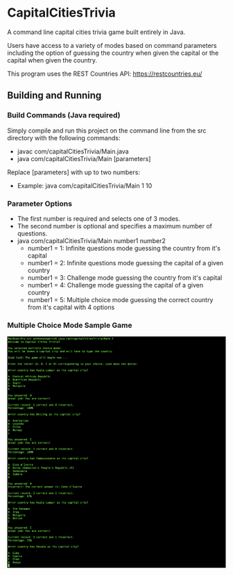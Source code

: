 # CapitalCitiesTrivia

A command line capital cities trivia game built entirely in Java.

Users have access to a variety of modes based on command parameters including the option of guessing the country when given the capital or the capital when given the country.

This program uses the REST Countries API: https://restcountries.eu/

## Building and Running

### Build Commands (Java required)

Simply compile and run this project on the command line from the src directory with the following commands:
* javac com/capitalCitiesTrivia/Main.java
* java com/capitalCitiesTrivia/Main [parameters]

Replace [parameters] with up to two numbers:
* Example: java com/capitalCitiesTrivia/Main 1 10

### Parameter Options

* The first number is required and selects one of 3 modes.
* The second number is optional and specifies a maximum number of questions.
* java com/capitalCitiesTrivia/Main number1 number2
  * number1 = 1: Infinite questions mode guessing the country from it's capital
  * number1 = 2: Infinite questions mode guessing the capital of a given country
  * number1 = 3: Challenge mode guessing the country from it's capital
  * number1 = 4: Challenge mode guessing the capital of a given country
  * number1 = 5: Multiple choice mode guessing the correct country from it's capital with 4 options

### Multiple Choice Mode Sample Game
![alt text](CapitalCitiesTriviaMultipleChoice.png?raw=true)
